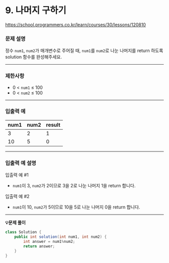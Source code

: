 # 9. **나머지 구하기**

https://school.programmers.co.kr/learn/courses/30/lessons/120810

### **문제 설명**

정수 `num1`, `num2`가 매개변수로 주어질 때, `num1`를 `num2`로 나눈 나머지를 return 하도록 solution 함수를 완성해주세요.

---

### **제한사항**

- 0 < `num1` ≤ 100
- 0 < `num2` ≤ 100

---

### **입출력 예**

| num1 | num2 | result |
| --- | --- | --- |
| 3 | 2 | 1 |
| 10 | 5 | 0 |

---

### **입출력 예 설명**

입출력 예 #1

- `num1`이 3, `num2`가 2이므로 3을 2로 나눈 나머지 1을 return 합니다.

입출력 예 #2

- `num1`이 10, `num2`가 5이므로 10을 5로 나눈 나머지 0을 return 합니다.

---



**💡문제 풀이**


```java
class Solution {
    public int solution(int num1, int num2) {
        int answer = num1%num2;
        return answer;
    }
}
```